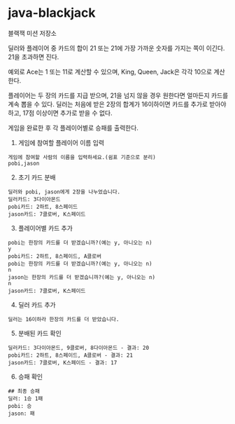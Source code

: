 # java-blackjack

블랙잭 미션 저장소

딜러와 플레이어 중 카드의 합이 21 또는 21에 가장 가까운 숫자를 가지는 쪽이 이긴다.
21을 초과하면 진다.

예외로 Ace는 1 또는 11로 계산할 수 있으며, King, Queen, Jack은 각각 10으로 계산한다.

플레이어는 두 장의 카드를 지급 받으며, 21을 넘지 않을 경우 원한다면 얼마든지 카드를 계속 뽑을 수 있다.
딜러는 처음에 받은 2장의 합계가 16이하이면 카드를 추가로 받아야 하고, 17점 이상이면 추가로 받을 수 없다.

게임을 완료한 후 각 플레이어별로 승패를 출력한다.

1. 게임에 참여할 플레이어 이름 입력
```
게임에 참여할 사람의 이름을 입력하세요.(쉼표 기준으로 분리)
pobi,jason
```

2. 초기 카드 분배
```
딜러와 pobi, jason에게 2장을 나누었습니다.
딜러카드: 3다이아몬드
pobi카드: 2하트, 8스페이드
jason카드: 7클로버, K스페이드
```

3. 플레이어별 카드 추가
```
pobi는 한장의 카드를 더 받겠습니까?(예는 y, 아니오는 n)
y
pobi카드: 2하트, 8스페이드, A클로버
pobi는 한장의 카드를 더 받겠습니까?(예는 y, 아니오는 n)
n
jason는 한장의 카드를 더 받겠습니까?(예는 y, 아니오는 n)
n
jason카드: 7클로버, K스페이드
```

4. 딜러 카드 추가
```
딜러는 16이하라 한장의 카드를 더 받았습니다.
```

5. 분배된 카드 확인
```
딜러카드: 3다이아몬드, 9클로버, 8다이아몬드 - 결과: 20
pobi카드: 2하트, 8스페이드, A클로버 - 결과: 21
jason카드: 7클로버, K스페이드 - 결과: 17
```

6. 승패 확인
```
## 최종 승패
딜러: 1승 1패
pobi: 승 
jason: 패
```